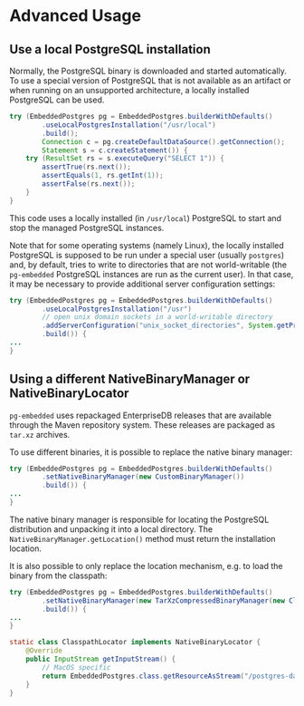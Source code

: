 # Advanced Usage


## Use a local PostgreSQL installation

Normally, the PostgreSQL binary is downloaded and started automatically. To use a special version of PostgreSQL that is not available as an artifact or when running on an unsupported architecture, a locally installed PostgreSQL can be used.

```java
try (EmbeddedPostgres pg = EmbeddedPostgres.builderWithDefaults()
        .useLocalPostgresInstallation("/usr/local")
        .build();
        Connection c = pg.createDefaultDataSource().getConnection();
        Statement s = c.createStatement()) {
    try (ResultSet rs = s.executeQuery("SELECT 1")) {
        assertTrue(rs.next());
        assertEquals(1, rs.getInt(1));
        assertFalse(rs.next());
    }
}
```

This code uses a locally installed (in `/usr/local`) PostgreSQL to start and stop the managed PostgreSQL instances.

Note that for some operating systems (namely Linux), the locally installed PostgreSQL is supposed to be run under a special user (usually `postgres`) and, by default, tries to write to directories that are not world-writable (the `pg-embedded` PostgreSQL instances are run as the current user). In that case, it may be necessary to provide additional server configuration settings:

```java
try (EmbeddedPostgres pg = EmbeddedPostgres.builderWithDefaults()
        .useLocalPostgresInstallation("/usr")
        // open unix domain sockets in a world-writable directory
        .addServerConfiguration("unix_socket_directories", System.getProperty("java.io.tmpdir"))
        .build()) {
...
}
```

## Using a different NativeBinaryManager or NativeBinaryLocator

`pg-embedded` uses repackaged EnterpriseDB releases that are available through the Maven repository system. These releases are packaged as `tar.xz` archives.

To use different binaries, it is possible to replace the native binary manager:

```java
try (EmbeddedPostgres pg = EmbeddedPostgres.builderWithDefaults()
        .setNativeBinaryManager(new CustomBinaryManager())
        .build()) {
...
}
```

The native binary manager is responsible for locating the PostgreSQL distribution and unpacking it into a local directory. The `NativeBinaryManager.getLocation()` method must return the installation location.


It is also possible to only replace the location mechanism, e.g. to load the binary from the classpath:

```java
try (EmbeddedPostgres pg = EmbeddedPostgres.builderWithDefaults()
        .setNativeBinaryManager(new TarXzCompressedBinaryManager(new ClasspathLocator()))
        .build()) {
...
}

static class ClasspathLocator implements NativeBinaryLocator {
    @Override
    public InputStream getInputStream() {
        // MacOS specific
        return EmbeddedPostgres.class.getResourceAsStream("/postgres-darwin-x86_64.txz");
    }
}
```
